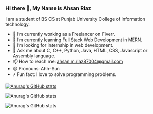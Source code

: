 ### Hi there 👋, My Name is Ahsan Riaz
I am a student of BS CS at Punjab University College of Information technology.
- 🔭 I’m currently working as a Freelancer on Fiverr.
- 🌱 I’m currently learning Full Stack Web Development in MERN.
- 🤔 I’m looking for internship in web development.
- 💬 Ask me about C, C++, Python, Java, HTML, CSS, Javascript or Assembly language.
- 📫 How to reach me: ahsan.m.riaz87004@gmail.com
- 😄 Pronouns: Ahh-Sun
- ⚡ Fun fact: I love to solve programming problems.


[![Anurag's GitHub stats](https://github-readme-stats.vercel.app/api?username=ahsanriaz9)](https://github.com/anuraghazra/github-readme-stats)

![Anurag's GitHub stats](https://github-readme-stats.vercel.app/api?username=ahsanriaz9&show_icons=true)

![Anurag's GitHub stats](https://github-readme-stats.vercel.app/api?username=ahsanriaz9&show_icons=true&theme=radical)


